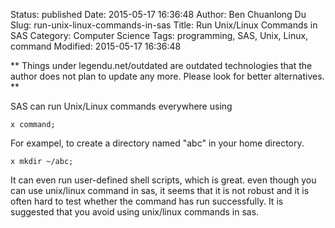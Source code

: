 Status: published
Date: 2015-05-17 16:36:48
Author: Ben Chuanlong Du
Slug: run-unix-linux-commands-in-sas
Title: Run Unix/Linux Commands in SAS
Category: Computer Science
Tags: programming, SAS, Unix, Linux, command
Modified: 2015-05-17 16:36:48

**
Things under legendu.net/outdated are outdated technologies 
that the author does not plan to update any more. 
Please look for better alternatives.
**

SAS can run Unix/Linux commands everywhere using
```SAS
x command;
```
For exampel,
to create a directory named "abc" in your home directory.
```SAS
x mkdir ~/abc;
```

It can even run user-defined shell scripts, 
which is great. 
even though you can use unix/linux command in sas, 
it seems that it is not robust and it is often hard 
to test whether the command has run successfully.
It is suggested that you avoid using unix/linux commands in sas.
